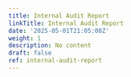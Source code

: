 ```yaml
---
title: Internal Audit Report
linkTitle: Internal Audit Report
date: '2025-05-01T21:05:00Z'
weight: 1
description: No content
draft: false
ref: internal-audit-report
---
```



